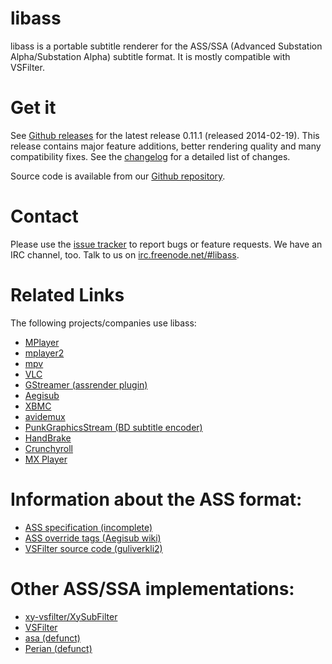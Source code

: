 libass
======
libass is a portable subtitle renderer for the ASS/SSA (Advanced Substation Alpha/Substation Alpha) subtitle format. It is mostly compatible with VSFilter.

Get it
======
See [Github releases](https://github.com/libass/libass/releases) for the latest release 0.11.1 (released 2014-02-19). This release contains major feature additions, better rendering quality and many compatibility fixes. See the [changelog](https://github.com/libass/libass/blob/master/Changelog) for a detailed list of changes.

Source code is available from our [Github repository](https://github.com/libass/libass).

Contact
=======
Please use the [issue tracker](https://github.com/libass/libass/issues?state=open) to report bugs or feature requests. We have an IRC channel, too. Talk to us on [irc.freenode.net/#libass](irc://irc.freenode.net/libass).

Related Links
=============
The following projects/companies use libass:

- [MPlayer](http://www.mplayerhq.hu/)
- [mplayer2](http://www.mplayer2.org/)
- [mpv](http://mpv.io/)
- [VLC](http://www.videolan.org/)
- [GStreamer (assrender plugin)](http://www.gstreamer.org/)
- [Aegisub](http://www.aegisub.net/)
- [XBMC](http://xbmc.org/)
- [avidemux](http://fixounet.free.fr/avidemux/)
- [PunkGraphicsStream (BD subtitle encoder)](http://code.google.com/p/punkgraphicstream/)
- [HandBrake](http://handbrake.fr/)
- [Crunchyroll](http://www.crunchyroll.com/)
- [MX Player](https://play.google.com/store/apps/details?id=com.mxtech.videoplayer.ad)

Information about the ASS format:
=================================
- [ASS specification (incomplete)](http://moodub.free.fr/video/ass-specs.doc)
- [ASS override tags (Aegisub wiki)](http://aegisub.cellosoft.com/docs/ASS_Tags)
- [VSFilter source code (guliverkli2)](http://guliverkli2.svn.sourceforge.net/viewvc/guliverkli2/src/subtitles/)

Other ASS/SSA implementations:
==============================
- [xy-vsfilter/XySubFilter](https://code.google.com/p/xy-vsfilter/)
- [VSFilter](http://sourceforge.net/projects/guliverkli2/)
- [asa (defunct)](http://git.spaceboyz.net/asa.git)
- [Perian (defunct)](http://perian.org/)
